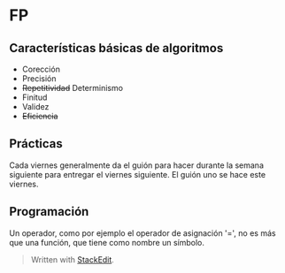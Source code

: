 
# FP

## Características básicas de algoritmos
- Corección 
- Precisión
- ~~Repetitividad~~ Determinismo
- Finitud
- Validez
- ~~Eficiencia~~

## Prácticas
Cada viernes generalmente da el guión para hacer durante la semana siguiente para entregar el viernes siguiente. El guión uno se hace este viernes.

## Programación
Un operador, como por ejemplo el operador de asignación '=', no es más que una función, que tiene como nombre un símbolo.



> Written with [StackEdit](https://stackedit.io/).
<!--stackedit_data:
eyJoaXN0b3J5IjpbLTEzNTcxNzEwNzgsLTEzOTUwNjc0MywzNz
czMTM5NzNdfQ==
-->